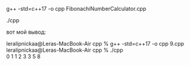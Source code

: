 g++ -std=c++17 -o cpp FibonachiNumberCalculator.cpp

./cpp

вот мой вывод:

leralipnickaa@Leras-MacBook-Air cpp % g++ -std=c++17 -o cpp 9.cpp
leralipnickaa@Leras-MacBook-Air cpp % ./cpp                      
0
1
1
2
3
3
5
8
